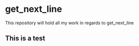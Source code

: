 # get_next_line
This repository will hold all my work in regards to get_next_line

## This is a test
